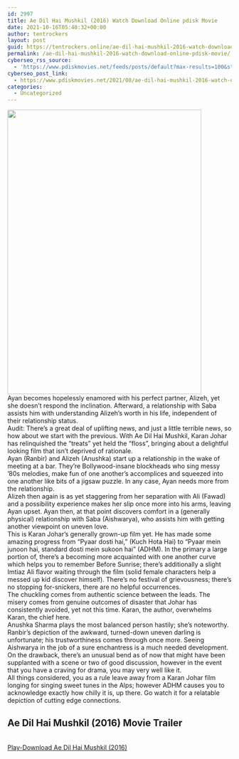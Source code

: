 ```yaml
---
id: 2997
title: Ae Dil Hai Mushkil (2016) Watch Download Online pdisk Movie
date: 2021-10-16T05:40:32+00:00
author: tentrockers
layout: post
guid: https://tentrockers.online/ae-dil-hai-mushkil-2016-watch-download-online-pdisk-movie/
permalink: /ae-dil-hai-mushkil-2016-watch-download-online-pdisk-movie/
cyberseo_rss_source:
  - 'https://www.pdiskmovies.net/feeds/posts/default?max-results=100&start-index=801'
cyberseo_post_link:
  - https://www.pdiskmovies.net/2021/08/ae-dil-hai-mushkil-2016-watch-download.html
categories:
  - Uncategorized
---
```

<div class="separator">
  <a href="https://1.bp.blogspot.com/-eSE_ZZN2D38/YSdc-nkJ2BI/AAAAAAAAAZw/eZu05RZIyaMgBaS1U1rWctbsAFJa709wwCLcBGAsYHQ/s2048/Ae%2BDil%2BHai%2BMushkil%2B%25282016%2529%2BWatch%2BDownload%2BOnline%2Bpdisk%2BMovie.jpg"><img loading="lazy" border="0" data-original-height="2048" data-original-width="1396" height="640" src="https://1.bp.blogspot.com/-eSE_ZZN2D38/YSdc-nkJ2BI/AAAAAAAAAZw/eZu05RZIyaMgBaS1U1rWctbsAFJa709wwCLcBGAsYHQ/w436-h640/Ae%2BDil%2BHai%2BMushkil%2B%25282016%2529%2BWatch%2BDownload%2BOnline%2Bpdisk%2BMovie.jpg" width="436" /></a>
</div>

<div>
  <div>
    <span>Ayan becomes hopelessly enamored with his perfect partner, Alizeh, yet she doesn&#8217;t respond the inclination. Afterward, a relationship with Saba assists him with understanding Alizeh&#8217;s worth in his life, independent of their relationship status.&nbsp;</span>
  </div>
  
  <div>
    <span>Audit: There&#8217;s a great deal of uplifting news, and just a little terrible news, so how about we start with the previous. With Ae Dil Hai Mushkil, Karan Johar has relinquished the &#8220;treats&#8221; yet held the &#8220;floss&#8221;, bringing about a delightful looking film that isn&#8217;t deprived of rationale.&nbsp;</span>
  </div>
  
  <div>
    <span>Ayan (Ranbir) and Alizeh (Anushka) start up a relationship in the wake of meeting at a bar. They&#8217;re Bollywood-insane blockheads who sing messy &#8217;80s melodies, make fun of one another&#8217;s accomplices and squeezed into one another like bits of a jigsaw puzzle. In any case, Ayan needs more from the relationship.&nbsp;</span>
  </div>
  
  <div>
    <span>Alizeh then again is as yet staggering from her separation with Ali (Fawad) and a possibility experience makes her slip once more into his arms, leaving Ayan upset. Ayan then, at that point discovers comfort in a (generally physical) relationship with Saba (Aishwarya), who assists him with getting another viewpoint on uneven love.&nbsp;</span>
  </div>
  
  <div>
    <span>This is Karan Johar&#8217;s generally grown-up film yet. He has made some amazing progress from &#8220;Pyaar dosti hai,&#8221; (Kuch Hota Hai) to &#8220;Pyaar mein junoon hai, standard dosti mein sukoon hai&#8221; (ADHM). In the primary a large portion of, there&#8217;s a becoming more acquainted with one another curve which helps you to remember Before Sunrise; there&#8217;s additionally a slight Imtiaz Ali flavor waiting through the film (solid female characters help a messed up kid discover himself). There&#8217;s no festival of grievousness; there&#8217;s no stopping for-snickers, there are no helpful occurrences.&nbsp;</span>
  </div>
  
  <div>
    <span>The chuckling comes from authentic science between the leads. The misery comes from genuine outcomes of disaster that Johar has consistently avoided, yet not this time. Karan, the author, overwhelms Karan, the chief here.&nbsp;</span>
  </div>
  
  <div>
    <span>Anushka Sharma plays the most balanced person hastily; she&#8217;s noteworthy. Ranbir&#8217;s depiction of the awkward, turned-down uneven darling is unfortunate; his trustworthiness comes through once more. Seeing Aishwarya in the job of a sure enchantress is a much needed development.&nbsp;</span>
  </div>
  
  <div>
    <span>On the drawback, there&#8217;s an unusual bend as of now that might have been supplanted with a scene or two of good discussion, however in the event that you have a craving for drama, you may very well like it.&nbsp;</span>
  </div>
  
  <div>
    <span>All things considered, you as a rule leave away from a Karan Johar film longing for singing sweet tunes in the Alps; however ADHM causes you to acknowledge exactly how chilly it is, up there. Go watch it for a relatable depiction of cutting edge connections.</span>
  </div>
</div>

<div>
  <h2>
    <span>Ae Dil Hai Mushkil (2016) Movie Trailer</span>
  </h2>
</div>

  
<a href="https://kofilink.com/1/bnYyaXhwMDA1emp1?dn=1" onclick="window.open('https://kofilink.com/1/bnYyaXhwMDA1emp1?dn=1','popup','width=600,height=600'); return false;" target="popup" rel="noopener"><br /> Play-Download Ae Dil Hai Mushkil (2016)<br /> </a>